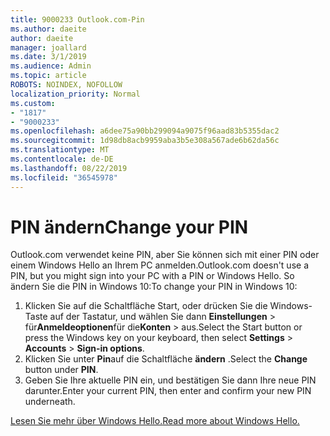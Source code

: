 ```yaml
---
title: 9000233 Outlook.com-Pin
ms.author: daeite
author: daeite
manager: joallard
ms.date: 3/1/2019
ms.audience: Admin
ms.topic: article
ROBOTS: NOINDEX, NOFOLLOW
localization_priority: Normal
ms.custom:
- "1817"
- "9000233"
ms.openlocfilehash: a6dee75a90bb299094a9075f96aad83b5355dac2
ms.sourcegitcommit: 1d98db8acb9959aba3b5e308a567ade6b62da56c
ms.translationtype: MT
ms.contentlocale: de-DE
ms.lasthandoff: 08/22/2019
ms.locfileid: "36545978"
---
```

# <a name="change-your-pin"></a><span data-ttu-id="ff878-102">PIN ändern</span><span class="sxs-lookup"><span data-stu-id="ff878-102">Change your PIN</span></span>

<span data-ttu-id="ff878-103">Outlook.com verwendet keine PIN, aber Sie können sich mit einer PIN oder einem Windows Hello an Ihrem PC anmelden.</span><span class="sxs-lookup"><span data-stu-id="ff878-103">Outlook.com doesn't use a PIN, but you might sign into your PC with a PIN or Windows Hello.</span></span> <span data-ttu-id="ff878-104">So ändern Sie die PIN in Windows 10:</span><span class="sxs-lookup"><span data-stu-id="ff878-104">To change your PIN in Windows 10:</span></span>

1. <span data-ttu-id="ff878-105">Klicken Sie auf die Schaltfläche Start, oder drücken Sie die Windows-Taste auf der Tastatur, und wählen Sie dann **Einstellungen** > für**Anmeldeoptionen**für die**Konten** > aus.</span><span class="sxs-lookup"><span data-stu-id="ff878-105">Select the Start button or press the Windows key on your keyboard, then select **Settings** > **Accounts** > **Sign-in options**.</span></span>
2. <span data-ttu-id="ff878-106">Klicken Sie unter **Pin**auf die Schaltfläche **ändern** .</span><span class="sxs-lookup"><span data-stu-id="ff878-106">Select the **Change** button under **PIN**.</span></span>
3. <span data-ttu-id="ff878-107">Geben Sie Ihre aktuelle PIN ein, und bestätigen Sie dann Ihre neue PIN darunter.</span><span class="sxs-lookup"><span data-stu-id="ff878-107">Enter your current PIN, then enter and confirm your new PIN underneath.</span></span>

[<span data-ttu-id="ff878-108">Lesen Sie mehr über Windows Hello.</span><span class="sxs-lookup"><span data-stu-id="ff878-108">Read more about Windows Hello.</span></span>](https://support.microsoft.com/help/17215/)